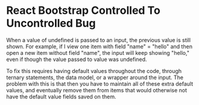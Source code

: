 # React Bootstrap Controlled To Uncontrolled Bug
When a value of undefined is passed to an input, the previous value is still shown.
For example, if I view one item with field "name" = "hello" and then open a new item without field "name",
the input will keep showing "hello," even if though the value passed to value was undefined.

To fix this requires having default values throughout the code, through ternary statements, the data model, 
or a wrapper around the input. The problem with this is that then you have to maintain all of these extra default values,
and eventually remove them from items that would otherwise not have the default value fields saved on them.
